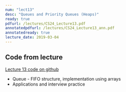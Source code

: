 ```yaml
---
num: "lect13"
desc: "Queues and Priority Queues (Heaps)"
ready: true
pdfurl: /lectures/CS24_Lecture13.pdf
annotatedpdfurl: /lectures/CS24_Lecture13_ann.pdf
annotatedready: true
lecture_date: 2019-03-04
---
```




## Code from lecture

[Lecture 13 code on github](https://github.com/ucsb-cs24-w19-mirza/cs24-w19-lectures/tree/master/lec-13)

* Queue - FIFO structure, implementation using arrays
* Applications and interview practice
